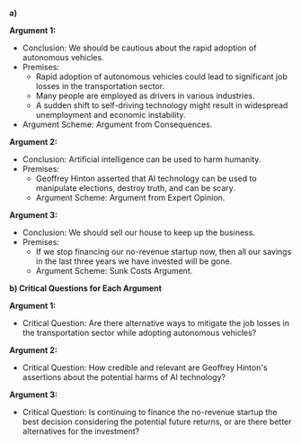 **a)**

**Argument 1:**

- Conclusion: We should be cautious about the rapid adoption of autonomous vehicles.
- Premises:
  - Rapid adoption of autonomous vehicles could lead to significant job losses in the transportation sector.
  - Many people are employed as drivers in various industries.
  - A sudden shift to self-driving technology might result in widespread unemployment and economic instability.
- Argument Scheme: Argument from Consequences.

**Argument 2:**

- Conclusion: Artificial intelligence can be used to harm humanity.
- Premises:
  - Geoffrey Hinton asserted that AI technology can be used to manipulate elections, destroy truth, and can be scary.
  - Argument Scheme: Argument from Expert Opinion.

**Argument 3:**

- Conclusion: We should sell our house to keep up the business.
- Premises:
  - If we stop financing our no-revenue startup now, then all our savings in the last three years we have invested will be gone.
  - Argument Scheme: Sunk Costs Argument.

**b) Critical Questions for Each Argument**

**Argument 1:**

- Critical Question: Are there alternative ways to mitigate the job losses in the transportation sector while adopting autonomous vehicles?

**Argument 2:**

- Critical Question: How credible and relevant are Geoffrey Hinton's assertions about the potential harms of AI technology?

**Argument 3:**

- Critical Question: Is continuing to finance the no-revenue startup the best decision considering the potential future returns, or are there better alternatives for the investment?
